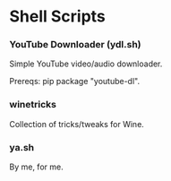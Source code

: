 Shell Scripts
=============

### YouTube Downloader (ydl.sh)
Simple YouTube video/audio downloader.

Prereqs: pip package "youtube-dl".

### winetricks
Collection of tricks/tweaks for Wine.

### ya.sh
By me, for me.
